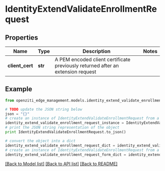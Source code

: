 # IdentityExtendValidateEnrollmentRequest


## Properties
Name | Type | Description | Notes
------------ | ------------- | ------------- | -------------
**client_cert** | **str** | A PEM encoded client certificate previously returned after an extension request | 

## Example

```python
from openziti_edge_management.models.identity_extend_validate_enrollment_request import IdentityExtendValidateEnrollmentRequest

# TODO update the JSON string below
json = "{}"
# create an instance of IdentityExtendValidateEnrollmentRequest from a JSON string
identity_extend_validate_enrollment_request_instance = IdentityExtendValidateEnrollmentRequest.from_json(json)
# print the JSON string representation of the object
print IdentityExtendValidateEnrollmentRequest.to_json()

# convert the object into a dict
identity_extend_validate_enrollment_request_dict = identity_extend_validate_enrollment_request_instance.to_dict()
# create an instance of IdentityExtendValidateEnrollmentRequest from a dict
identity_extend_validate_enrollment_request_form_dict = identity_extend_validate_enrollment_request.from_dict(identity_extend_validate_enrollment_request_dict)
```
[[Back to Model list]](../README.md#documentation-for-models) [[Back to API list]](../README.md#documentation-for-api-endpoints) [[Back to README]](../README.md)


